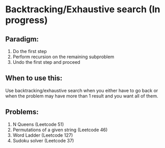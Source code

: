 
# Backtracking/Exhaustive search (In progress)


## Paradigm:

1. Do the first step
2. Perform recursion on the remaining subproblem
3. Undo the first step and proceed

## When to use this:

Use backtracking/exhaustive search when you either have to go back or when the problem may have more than 1 result and you want all of them.

## Problems:

1. N Queens (Leetcode 51)
2. Permutations of a given string (Leetcode 46)
3. Word Ladder (Leetcode 127)
4. Sudoku solver (Leetcode 37)
